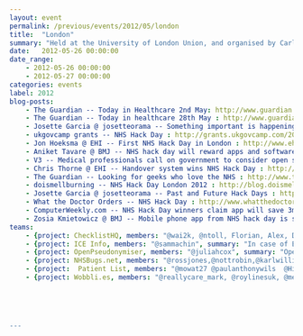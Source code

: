 ```yaml
---
layout: event
permalink: /previous/events/2012/05/london
title:  "London"
summary: "Held at the University of London Union, and organised by Carl Reynolds."
date:   2012-05-26 00:00:00
date_range:
    - 2012-05-26 00:00:00
    - 2012-05-27 00:00:00
categories: events
label: 2012
blog-posts:
    - The Guardian -- Today in Healthcare 2nd May: http://www.guardian.co.uk/global/2012/may/02/today-in-healthcare-2-may
    - The Guardian -- Today in healthcare 28th May : http://www.guardian.co.uk/healthcare-network/2012/may/28/today-in-healthcare-28-may
    - Josette Garcia @ josetteorama -- Something important is happening : http://www.josetteorama.com/nhs-hack-day-something-important-is-happening/
    - ukgovcamp grants -- NHS Hack Day : http://grants.ukgovcamp.com/2012/04/24/nhs-hack-day
    - Jon Hoeksma @ EHI -- First NHS Hack Day in London : http://www.ehi.co.uk/news/ehi/7752/first-nhs-hack-day-in-london
    - Aniket Tavare @ BMJ -- NHS hack day will reward apps and software tools that help patients and doctors : http://www.bmj.com/content/344/bmj.e3609?tab=citation
    - V3 -- Medical professionals call on government to consider open source software for NHS IT systems : http://www.v3.co.uk/v3-uk/news/2179177/medical-professionals-government-consider-source-software-nhs-systems
    - Chris Thorne @ EHI -- Handover system wins NHS Hack Day : http://www.ehi.co.uk/news/acute-care/7777/handover-system-wins-nhs-hack-day
    - The Guardian -- Looking for geeks who love the NHS : http://www.theguardian.com/healthcare-network/2012/jun/06/nhs-hack-day-apps-patient-hell
    - doismellburning -- NHS Hack Day London 2012 : http://blog.doismellburning.co.uk/2012/06/05/nhs-hack-day-london-2012
    - Josette Garcia @ josetteorama -- Past and Future Hack Days : http://www.josetteorama.com/hack-daysbarcamps/nhs-past-and-future-hack-days
    - What the Doctor Orders -- NHS Hack Day : http://www.whatthedoctororders.com/2012/05/26/nhs-hack-day-geeks-who-love-the-nhs/
    - ComputerWeekly.com -- NHS Hack Day winners claim app will save 3m : http://www.computerweekly.com/news/2240160016/NHS-Hack-Day-winners-claim-app-will-save-3m
    - Zosia Kmietowicz @ BMJ -- Mobile phone app from NHS hack day is set to transform handovers and task lists : http://www.bmj.com/content/345/bmj.e5162.full?rss=1
teams:
    - {project: ChecklistHQ, members: "@wai2k, @ntoll, Florian, Alex, Dan, Tony", summary: "Checklist curation for doctors", url: "http://checklisthq.com/"}
    - {project: ICE Info, members: "@sammachin", summary: "In case of Emergency Infomation", url: ""}
    - {project: OpenPseudonymiser, members: "@juliahcox", summary: "Open source utilities for inter-operable pseduonymisation of patient identifiable data at source in NHS clinical systems", url: "www.openpseudonymiser.org"}
    - {project: NHSBugs.net, members: "@rossjones,@nottrobin,@karlwilliams,@colinwren", summary: "Tracking and requesting fixes for bug in the NHS", url: "http://nhsbugs.net"}
    - {project:  Patient List, members: "@mowat27 @paulanthonywils  @Hilakata @robdykedotcom @jongillham", summary: "Daily patient list creator", url: "http://patientlist.newcontext.co.uk/"}
    - {project: Wobbli.es, members: "@reallycare_mark, @roylinesuk, @meyouhana, @douglivingston, @jreeve0", summary: "Confront your spare tyre.  Daily.", url:http://wobbli.es"}


    


---
```

